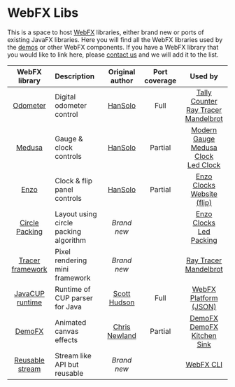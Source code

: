 # WebFX Libs

This is a space to host [WebFX][webfx-repo] libraries, either brand new or ports of existing JavaFX libraries. Here you will find all the WebFX libraries used by the [demos](https://github.com/webfx-demos) or other WebFX components. If you have a WebFX library that you would like to link here, please [contact us][webfx-contact] and we will add it to the list.

<div align="center">

|                                WebFX library                                | Description                           |                         Original author                         | Port coverage |                                                                    Used by                                                                    |
|:---------------------------------------------------------------------------:|:--------------------------------------|:---------------------------------------------------------------:|:-------------:|:---------------------------------------------------------------------------------------------------------------------------------------------:|
|        [Odometer](https://github.com/webfx-libs/webfx-lib-odometer)         | Digital odometer control              |         [HanSolo](https://github.com/HanSolo/odometer)          |     Full      | [Tally Counter][webfx-tallycounter-demo-link] <br/>   [Ray Tracer][webfx-raytracer-demo-link] <br/>  [Mandelbrot][webfx-mandelbrot-demo-link] |
|          [Medusa](https://github.com/webfx-libs/webfx-lib-medusa)           | Gauge & clock controls                |          [HanSolo](https://github.com/HanSolo/Medusa)           |    Partial    |  [Modern Gauge][webfx-moderngauge-demo-link] <br/> [Medusa Clock][webfx-medusaclock-demo-link]  <br/> [Led Clock][webfx-ledclock-demo-link]   |
|            [Enzo](https://github.com/webfx-libs/webfx-lib-enzo)             | Clock & flip panel controls           |    [HanSolo](https://bitbucket.org/hansolo/enzo/src/master/)    |    Partial    |                                [Enzo Clocks][webfx-enzoclocks-demo-link] <br/> [Website (flip)][webfx-website]                                |
|   [Circle Packing](https://github.com/webfx-libs/webfx-lib-circlepacking)   | Layout using circle packing algorithm |                           *Brand new*                           |               |                           [Enzo Clocks][webfx-enzoclocks-demo-link] <br/> [Led Packing][webfx-ledpacking-demo-link]                           |
| [Tracer framework](https://github.com/webfx-libs/webfx-lib-tracerframework) | Pixel rendering mini framework        |                           *Brand new*                           |               |                            [Ray Tracer][webfx-raytracer-demo-link] <br/>  [Mandelbrot][webfx-mandelbrot-demo-link]                            | 
|  [JavaCUP runtime](https://github.com/webfx-libs/webfx-lib-javacupruntime)  | Runtime of CUP parser for Java        | [Scott Hudson](http://www2.cs.tum.edu/projects/cup/install.php) |     Full      |                                                 [WebFX Platform (JSON)][webfx-platform-repo]                                                  |
|          [DemoFX](https://github.com/webfx-libs/webfx-lib-demofx)           | Animated canvas effects               |    [Chris Newland](https://github.com/chriswhocodes/DemoFX)     |    Partial    |                       [DemoFX](https://demofx.webfx.dev)<br/>[DemoFX Kitchen Sink](https://demofxkitchensink.webfx.dev)                       |
|  [Reusable stream](https://github.com/webfx-libs/webfx-lib-reusablestream)  | Stream like API but reusable          |                           *Brand new*                           |               |                                                          [WebFX CLI][webfx-cli-repo]                                                          |

</div>

[webfx-repo]: https://github.com/webfx-project/webfx
[webfx-platform-repo]: https://github.com/webfx-project/webfx-platform
[webfx-stack-repo]: https://github.com/webfx-project/webfx-stack
[webfx-cli-repo]: https://github.com/webfx-project/webfx-cli
[webfx-website]: https://webfx.dev
[webfx-contact]: mailto:info@webfx.dev
[webfx-tallycounter-demo-link]: https://tallycounter.webfx.dev
[webfx-moderngauge-demo-link]: https://moderngauge.webfx.dev
[webfx-enzoclocks-demo-link]: https://enzoclocks.webfx.dev
[webfx-raytracer-demo-link]: https://raytracer.webfx.dev
[webfx-mandelbrot-demo-link]: https://mandelbrot.webfx.dev
[webfx-medusaclock-demo-link]: https://medusaclock.webfx.dev
[webfx-ledclock-demo-link]:https://ledclock.webfx.dev
[webfx-ledpacking-demo-link]:https://ledpacking.webfx.dev